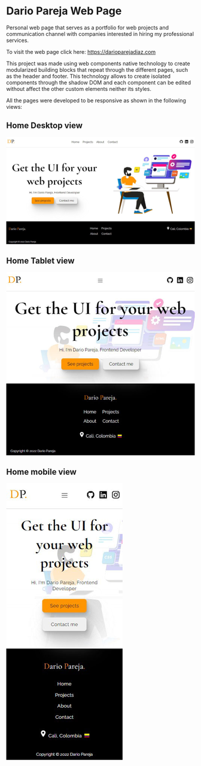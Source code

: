 # Dario Pareja Web Page

Personal web page that serves as a portfolio for web projects and communication channel with companies interested in hiring my professional services.

To visit the web page click here: https://darioparejadiaz.com

This project was made using web components native technology to create modularized building blocks that repeat through the different pages, such as the header and footer. This technology allows to create isolated components through the shadow DOM and each component can be edited without affect the other custom elements neither its styles.

All the pages were developed to be responsive as shown in the following views:

## Home Desktop view

![Home Desktop view](/assets/readme-imgs/home-desktop.jpg)

## Home Tablet view

![Home Desktop view](/assets/readme-imgs/home-tablet.jpg)

## Home mobile view

![Home Desktop view](/assets/readme-imgs/home-mobile.jpg)
